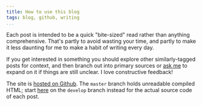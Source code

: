 ```yaml
---
title: How to use this blog
tags: blog, github, writing
...
```


Each post is intended to be a quick "bite-sized" read rather than anything
comprehensive. That's partly to avoid wasting your time, and partly to make it
less daunting for me to make a habit of writing every day.

If you get interested in something you should explore other similarly-tagged
posts for context, and then branch out into primary sources or [ask me][me] to expand
on it if things are still unclear. I love constructive feedback!

The site is [hosted on Github][github]. The `master` branch holds unreadable
compiled HTML; start [here][posts] on the `develop` branch instead for the
actual source code of each post.

[github]: https://github.com/jefdaj/jefdaj.github.io
[posts]: https://github.com/jefdaj/jefdaj.github.io/blob/develop/src/posts/
[me]: /about.html
